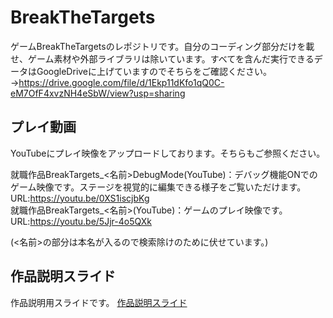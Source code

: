 # BreakTheTargets
ゲームBreakTheTargetsのレポジトリです。自分のコーディング部分だけを載せ、ゲーム素材や外部ライブラリは除いています。すべてを含んだ実行できるデータはGoogleDriveに上げていますのでそちらをご確認ください。
→https://drive.google.com/file/d/1Ekp11dKfo1qQ0C-eM7OfF4xvzNH4eSbW/view?usp=sharing

## プレイ動画
YouTubeにプレイ映像をアップロードしております。そちらもご参照ください。

就職作品BreakTargets_<名前>DebugMode(YouTube)：デバッグ機能ONでのゲーム映像です。ステージを視覚的に編集できる様子をご覧いただけます。  
  URL:https://youtu.be/0XS1iscjbKg  
就職作品BreakTargets_<名前>(YouTube)：ゲームのプレイ映像です。  
  URL:https://youtu.be/5Jjr-4o5QXk  

(<名前>の部分は本名が入るので検索除けのために伏せています。)

## 作品説明スライド
作品説明用スライドです。
[作品説明スライド](/)
